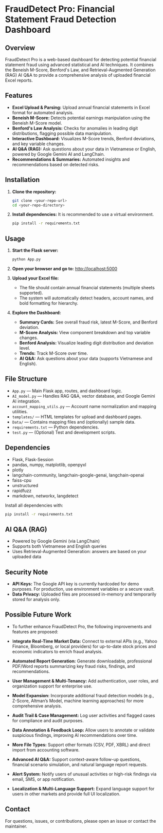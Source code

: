 # FraudDetect Pro: Financial Statement Fraud Detection Dashboard

## Overview
FraudDetect Pro is a web-based dashboard for detecting potential financial statement fraud using advanced statistical and AI techniques. It combines the Beneish M-Score, Benford's Law, and Retrieval-Augmented Generation (RAG) AI Q&A to provide a comprehensive analysis of uploaded financial Excel reports.

## Features
- **Excel Upload & Parsing:** Upload annual financial statements in Excel format for automated analysis.
- **Beneish M-Score:** Detects potential earnings manipulation using the Beneish M-Score model.
- **Benford's Law Analysis:** Checks for anomalies in leading digit distributions, flagging possible data manipulation.
- **Interactive Dashboard:** Visualizes M-Score trends, Benford deviations, and key variable changes.
- **AI Q&A (RAG):** Ask questions about your data in Vietnamese or English, powered by Google Gemini AI and LangChain.
- **Recommendations & Summaries:** Automated insights and recommendations based on detected risks.

## Installation
1. **Clone the repository:**
   ```bash
   git clone <your-repo-url>
   cd <your-repo-directory>
   ```
2. **Install dependencies:**
   It is recommended to use a virtual environment.
   ```bash
   pip install -r requirements.txt
   ```

## Usage
1. **Start the Flask server:**
   ```bash
   python App.py
   ```
2. **Open your browser and go to:**
   [http://localhost:5000](http://localhost:5000)

3. **Upload your Excel file:**
   - The file should contain annual financial statements (multiple sheets supported).
   - The system will automatically detect headers, account names, and bold formatting for hierarchy.

4. **Explore the Dashboard:**
   - **Summary Cards:** See overall fraud risk, latest M-Score, and Benford deviation.
   - **M-Score Analysis:** View component breakdown and top variable changes.
   - **Benford Analysis:** Visualize leading digit distribution and deviation level.
   - **Trends:** Track M-Score over time.
   - **AI Q&A:** Ask questions about your data (supports Vietnamese and English).

## File Structure
- `App.py` — Main Flask app, routes, and dashboard logic.
- `AI_model.py` — Handles RAG Q&A, vector database, and Google Gemini AI integration.
- `account_mapping_utils.py` — Account name normalization and mapping utilities.
- `templates/` — HTML templates for upload and dashboard pages.
- `Data/` — Contains mapping files and (optionally) sample data.
- `requirements.txt` — Python dependencies.
- `test.py` — (Optional) Test and development scripts.

## Dependencies
- Flask, Flask-Session
- pandas, numpy, matplotlib, openpyxl
- plotly
- langchain-community, langchain-google-genai, langchain-openai
- faiss-cpu
- unstructured
- rapidfuzz
- markdown, networkx, langdetect

Install all dependencies with:
```bash
pip install -r requirements.txt
```

## AI Q&A (RAG)
- Powered by Google Gemini (via LangChain)
- Supports both Vietnamese and English queries
- Uses Retrieval-Augmented Generation: answers are based on your uploaded data

## Security Note
- **API Keys:** The Google API key is currently hardcoded for demo purposes. For production, use environment variables or a secure vault.
- **Data Privacy:** Uploaded files are processed in-memory and temporarily stored for analysis only.

## Possible Future Work
- To further enhance FraudDetect Pro, the following improvements and features are proposed:

- I**ntegrate Real-Time Market Data:** Connect to external APIs (e.g., Yahoo Finance, Bloomberg, or local providers) for up-to-date stock prices and economic indicators to enrich fraud analysis.
- **Automated Report Generation:** Generate downloadable, professional PDF/Word reports summarizing key fraud risks, findings, and recommendations.
- **User Management & Multi-Tenancy:** Add authentication, user roles, and organization support for enterprise use.
- **Model Expansion:** Incorporate additional fraud detection models (e.g., Z-Score, Altman’s Model, machine learning approaches) for more comprehensive analysis.
- **Audit Trail & Case Management:** Log user activities and flagged cases for compliance and audit purposes.
- **Data Annotation & Feedback Loop:** Allow users to annotate or validate suspicious findings, improving AI recommendations over time.
- **More File Types:** Support other formats (CSV, PDF, XBRL) and direct import from accounting software.
- **Advanced AI Q&A:** Support context-aware follow-up questions, financial scenario simulation, and natural language report requests.
- **Alert System:** Notify users of unusual activities or high-risk findings via email, SMS, or app notification.
- **Localization & Multi-Language Support:** Expand language support for users in other markets and provide full UI localization.

## Contact
For questions, issues, or contributions, please open an issue or contact the maintainer. 

